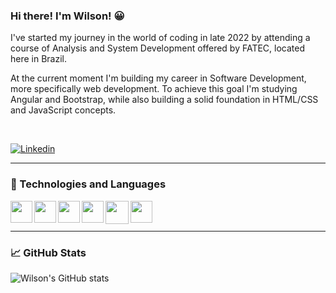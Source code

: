 ### Hi there! I'm Wilson! :grinning: 

<p>I've started my journey in the world of coding in late 2022 by attending a course of Analysis and System Development offered by FATEC, located here in Brazil.</p>

<p>At the current moment I'm building my career in Software Development, more specifically web development. To achieve this goal I'm studying Angular and Bootstrap, while also building a solid foundation in HTML/CSS and JavaScript concepts.</p><br>

[![Linkedin](https://img.shields.io/badge/LinkedIn-0077B5?style=for-the-badge&logo=linkedin&logoColor=white)](https://www.linkedin.com/in/wilson-barbosa)


<hr>

### 🧰 Technologies and Languages

  <img align="left" width="35" styling="padding-right:15px" src="https://cdn.jsdelivr.net/gh/devicons/devicon/icons/javascript/javascript-original.svg" />
  <img align="left" width="35" styling="padding-right:15px" src="https://cdn.jsdelivr.net/gh/devicons/devicon/icons/html5/html5-original.svg" />
  <img align="left" width="35" styling="padding-right:15px" src="https://cdn.jsdelivr.net/gh/devicons/devicon/icons/css3/css3-original.svg" />
  <img align="left" width="35" styling="padding-right:15px" src="https://cdn.jsdelivr.net/gh/devicons/devicon/icons/angularjs/angularjs-original.svg" />
  <img align="left" width="37" styling="padding-right:15px" src="https://cdn.jsdelivr.net/gh/devicons/devicon/icons/bootstrap/bootstrap-original.svg" />
  <img align="left" width="35" styling="padding-right:15px" src="https://cdn.jsdelivr.net/gh/devicons/devicon/icons/c/c-original.svg" /><br><br>

<hr>

### 📈 GitHub Stats

![Wilson's GitHub stats](https://github-readme-stats.vercel.app/api?username=Wilson-Barbosa&show_icons=true&theme=moltack)
